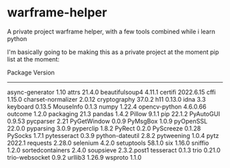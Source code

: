 # warframe-helper
A private project warframe helper, with a few tools combined while i learn python

I'm basically going to be making this as a private project at the moment
pip list at the moment:

Package            Version
------------------ -----------
async-generator    1.10
attrs              21.4.0
beautifulsoup4     4.11.1
certifi            2022.6.15
cffi               1.15.0
charset-normalizer 2.0.12
cryptography       37.0.2
h11                0.13.0
idna               3.3
keyboard           0.13.5
MouseInfo          0.1.3
numpy              1.22.4
opencv-python      4.6.0.66
outcome            1.2.0
packaging          21.3
pandas             1.4.2
Pillow             9.1.1
pip                22.1.2
PyAutoGUI          0.9.53
pycparser          2.21
PyGetWindow        0.0.9
PyMsgBox           1.0.9
pyOpenSSL          22.0.0
pyparsing          3.0.9
pyperclip          1.8.2
PyRect             0.2.0
PyScreeze          0.1.28
PySocks            1.7.1
pytesseract        0.3.9
python-dateutil    2.8.2
pytweening         1.0.4
pytz               2022.1
requests           2.28.0
selenium           4.2.0
setuptools         58.1.0
six                1.16.0
sniffio            1.2.0
sortedcontainers   2.4.0
soupsieve          2.3.2.post1
tesseract          0.1.3
trio               0.21.0
trio-websocket     0.9.2
urllib3            1.26.9
wsproto            1.1.0
